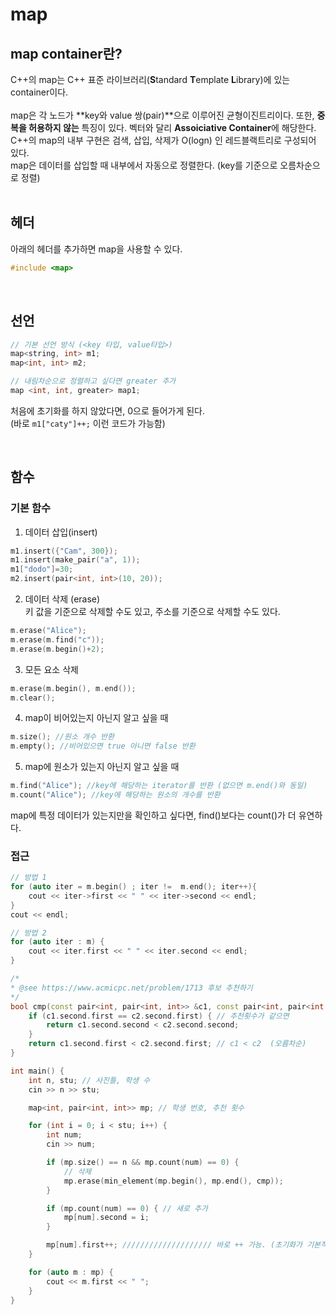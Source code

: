# map

## map container란?

C++의 map는 C++ 표준 라이브러리(**S**tandard **T**emplate **L**ibrary)에 있는 container이다.  
<br/>
map은 각 노드가 **key와 value 쌍(pair)**으로 이루어진 균형이진트리이다. 또한, **중복을 허용하지 않는** 특징이 있다. 벡터와 달리 **Assoiciative Container**에 해당한다.
<br/>
C++의 map의 내부 구현은 검색, 삽입, 삭제가 O(logn) 인 레드블랙트리로 구성되어 있다.
<br/>
map은 데이터를 삽입할 때 내부에서 자동으로 정렬한다. (key를 기준으로 오름차순으로 정렬)  
<br/>

## 헤더

아래의 헤더를 추가하면 map을 사용할 수 있다.

```c++
#include <map>
```

<br/>

## 선언

```c++
// 기본 선언 방식 (<key 타입, value타입>)
map<string, int> m1;
map<int, int> m2;

// 내림차순으로 정렬하고 싶다면 greater 추가
map <int, int, greater> map1;
```

처음에 초기화를 하지 않았다면, 0으로 들어가게 된다.  
(바로 `m1["caty"]++;` 이런 코드가 가능함)

<br/>

## 함수

### 기본 함수

1. 데이터 삽입(insert)

```c++
m1.insert({"Cam", 300});
m1.insert(make_pair("a", 1));
m1["dodo"]=30;
m2.insert(pair<int, int>(10, 20));
```

2. 데이터 삭제 (erase)  
   키 값을 기준으로 삭제할 수도 있고, 주소를 기준으로 삭제할 수도 있다.

```c++
m.erase("Alice");
m.erase(m.find("c"));
m.erase(m.begin()+2);
```

3. 모든 요소 삭제

```c++
m.erase(m.begin(), m.end());
m.clear();
```

4. map이 비어있는지 아닌지 알고 싶을 때

```c++
m.size(); //원소 개수 반환
m.empty(); //비어있으면 true 아니면 false 반환
```

5. map에 원소가 있는지 아닌지 알고 싶을 때

```c++
m.find("Alice"); //key에 해당하는 iterator를 반환 (없으면 m.end()와 동일)
m.count("Alice"); //key에 해당하는 원소의 개수를 반환
```

map에 특정 데이터가 있는지만을 확인하고 싶다면, find()보다는 count()가 더 유연하다.
<br/>

### 접근

```c++
// 방법 1
for (auto iter = m.begin() ; iter !=  m.end(); iter++){
	cout << iter->first << " " << iter->second << endl;
}
cout << endl;

// 방법 2
for (auto iter : m) {
	cout << iter.first << " " << iter.second << endl;
}
```

```c++
/*
* @see https://www.acmicpc.net/problem/1713 후보 추천하기
*/
bool cmp(const pair<int, pair<int, int>> &c1, const pair<int, pair<int, int>> &c2) {
    if (c1.second.first == c2.second.first) { // 추천횟수가 같으면
        return c1.second.second < c2.second.second;
    }
    return c1.second.first < c2.second.first; // c1 < c2  (오름차순)
}

int main() {
    int n, stu; // 사진틀, 학생 수
    cin >> n >> stu;

    map<int, pair<int, int>> mp; // 학생 번호, 추천 횟수

    for (int i = 0; i < stu; i++) {
        int num;
        cin >> num;

        if (mp.size() == n && mp.count(num) == 0) {
            // 삭제
            mp.erase(min_element(mp.begin(), mp.end(), cmp));
        }

        if (mp.count(num) == 0) { // 새로 추가
            mp[num].second = i;
        }

        mp[num].first++; //////////////////// 바로 ++ 가능. (초기화가 기본적으로 0으로 된다.)
    }

    for (auto m : mp) {
        cout << m.first << " ";
    }
}
```
